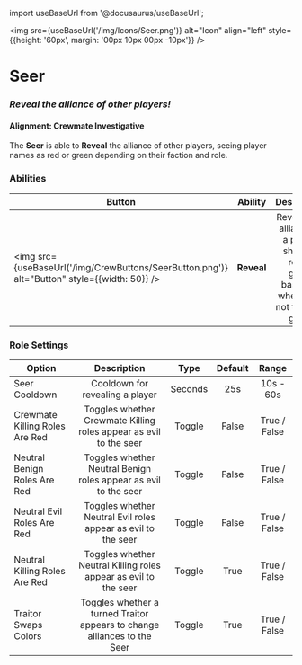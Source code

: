 import useBaseUrl from '@docusaurus/useBaseUrl';

<img src={useBaseUrl('/img/Icons/Seer.png')} alt="Icon" align="left" style={{height: '60px', margin: '00px 10px 00px -10px'}} />

# Seer

### _Reveal the alliance of other players!_

#### Alignment: Crewmate Investigative

The **Seer** is able to **Reveal** the alliance of other players, seeing player names as red or green depending on their faction and role.

### Abilities

| Button                                                                                       | Ability    |                                          Description                                          |        Type        |
| -------------------------------------------------------------------------------------------- | ---------- | :-------------------------------------------------------------------------------------------: | :----------------: |
| <img src={useBaseUrl('/img/CrewButtons/SeerButton.png')} alt="Button" style={{width: 50}} /> | **Reveal** | Reveals the alliance of a player, showing red or green based on whether or not they are good. | Player Interaction |

### Role Settings

| Option                         |                               Description                                |  Type   | Default |    Range     |
| ------------------------------ | :----------------------------------------------------------------------: | :-----: | :-----: | :----------: |
| Seer Cooldown                  |                     Cooldown for revealing a player                      | Seconds |   25s   |  10s - 60s   |
| Crewmate Killing Roles Are Red |    Toggles whether Crewmate Killing roles appear as evil to the seer     | Toggle  |  False  | True / False |
| Neutral Benign Roles Are Red   |     Toggles whether Neutral Benign roles appear as evil to the seer      | Toggle  |  False  | True / False |
| Neutral Evil Roles Are Red     |      Toggles whether Neutral Evil roles appear as evil to the seer       | Toggle  |  False  | True / False |
| Neutral Killing Roles Are Red  |     Toggles whether Neutral Killing roles appear as evil to the seer     | Toggle  |  True   | True / False |
| Traitor Swaps Colors           | Toggles whether a turned Traitor appears to change alliances to the Seer | Toggle  |  True   | True / False |
